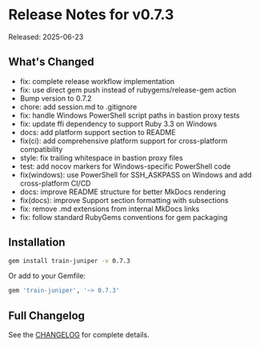 # Release Notes for v0.7.3

Released: 2025-06-23

## What's Changed

- fix: complete release workflow implementation
- fix: use direct gem push instead of rubygems/release-gem action
- Bump version to 0.7.2
- chore: add session.md to .gitignore
- fix: handle Windows PowerShell script paths in bastion proxy tests
- fix: update ffi dependency to support Ruby 3.3 on Windows
- docs: add platform support section to README
- fix(ci): add comprehensive platform support for cross-platform compatibility
- style: fix trailing whitespace in bastion proxy files
- test: add nocov markers for Windows-specific PowerShell code
- fix(windows): use PowerShell for SSH_ASKPASS on Windows and add cross-platform CI/CD
- docs: improve README structure for better MkDocs rendering
- fix(docs): improve Support section formatting with subsections
- fix: remove .md extensions from internal MkDocs links
- fix: follow standard RubyGems conventions for gem packaging

## Installation

```bash
gem install train-juniper -v 0.7.3
```

Or add to your Gemfile:

```ruby
gem 'train-juniper', '~> 0.7.3'
```

## Full Changelog

See the [CHANGELOG](../CHANGELOG.md) for complete details.
